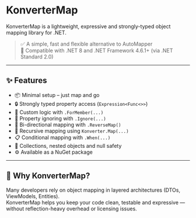 # KonverterMap

KonverterMap is a lightweight, expressive and strongly-typed object mapping library for .NET.

> ✅ A simple, fast and flexible alternative to AutoMapper  
> 🧠 Compatible with .NET 8 and .NET Framework 4.6.1+ (via .NET Standard 2.0)

---

## ✨ Features

- 📦 Minimal setup – just map and go
- 🔒 Strongly typed property access (`Expression<Func<>>`)
- 🧠 Custom logic with `.ForMember(...)`
- 🙈 Property ignoring with `.Ignore(...)`
- 🔁 Bi-directional mapping with `.ReverseMap()`
- 🧩 Recursive mapping using `Konverter.Map(...)`
- 📋 Conditional mapping with `.When(...)`
- 🔄 Collections, nested objects and null safety
- ⚙️ Available as a NuGet package

---

## 🚀 Why KonverterMap?

Many developers rely on object mapping in layered architectures (DTOs, ViewModels, Entities).  
KonverterMap helps you keep your code clean, testable and expressive — without reflection-heavy overhead or licensing issues.

